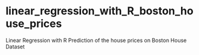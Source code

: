# linear_regression_with_R_boston_house_prices

Linear Regression with R
Prediction of the house prices on Boston House Dataset
